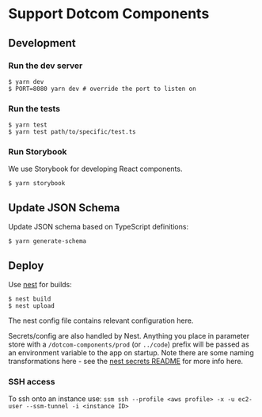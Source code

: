 # Support Dotcom Components

## Development

### Run the dev server

```
$ yarn dev
$ PORT=8080 yarn dev # override the port to listen on
```

### Run the tests

```
$ yarn test
$ yarn test path/to/specific/test.ts
```

### Run Storybook

We use Storybook for developing React components.

```
$ yarn storybook
```

## Update JSON Schema

Update JSON schema based on TypeScript definitions:

```
$ yarn generate-schema
```

## Deploy

Use [nest](https://github.com/guardian/nest) for builds:

    $ nest build
    $ nest upload

The nest config file contains relevant configuration here.

Secrets/config are also handled by Nest. Anything you place in parameter store
with a `/dotcom-components/prod` (or `../code`) prefix will be passed as an
environment variable to the app on startup. Note there are some naming
transformations here - see the [nest secrets
README](https://github.com/guardian/nest-secrets) for more info here.

### SSH access
To ssh onto an instance use:
`ssm ssh --profile <aws profile> -x -u ec2-user --ssm-tunnel -i <instance ID>`
